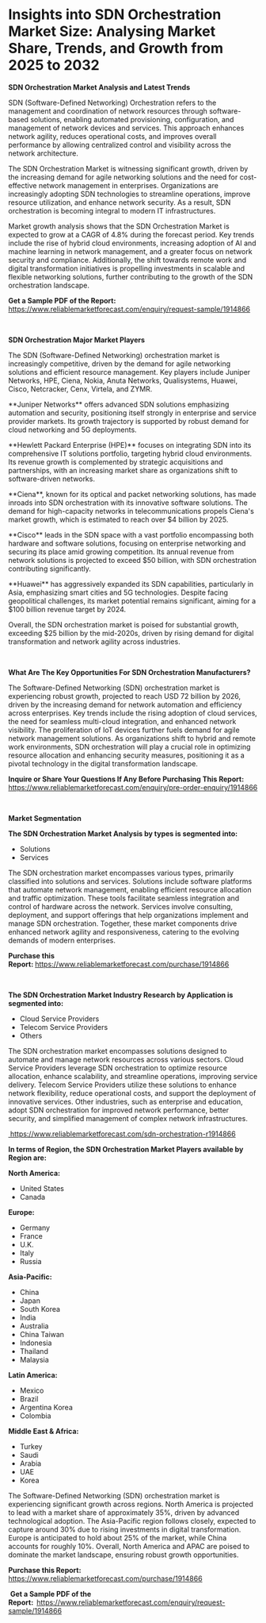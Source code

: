 <p><h1>Insights into SDN Orchestration Market Size: Analysing Market Share, Trends, and Growth from 2025 to 2032</h1></p><p><strong>SDN Orchestration Market Analysis and Latest Trends</strong></p>
<p><p>SDN (Software-Defined Networking) Orchestration refers to the management and coordination of network resources through software-based solutions, enabling automated provisioning, configuration, and management of network devices and services. This approach enhances network agility, reduces operational costs, and improves overall performance by allowing centralized control and visibility across the network architecture.</p><p>The SDN Orchestration Market is witnessing significant growth, driven by the increasing demand for agile networking solutions and the need for cost-effective network management in enterprises. Organizations are increasingly adopting SDN technologies to streamline operations, improve resource utilization, and enhance network security. As a result, SDN orchestration is becoming integral to modern IT infrastructures.</p><p>Market growth analysis shows that the SDN Orchestration Market is expected to grow at a CAGR of 4.8% during the forecast period. Key trends include the rise of hybrid cloud environments, increasing adoption of AI and machine learning in network management, and a greater focus on network security and compliance. Additionally, the shift towards remote work and digital transformation initiatives is propelling investments in scalable and flexible networking solutions, further contributing to the growth of the SDN orchestration landscape.</p></p>
<p><strong>Get a Sample PDF of the Report:&nbsp;</strong> <a href="https://www.reliablemarketforecast.com/enquiry/request-sample/1914866?utm_campaign=3222&utm_medium=2&utm_source=Github&utm_content=ia&utm_term=16042025&utm_id=sdn-orchestration">https://www.reliablemarketforecast.com/enquiry/request-sample/1914866</a></p>
<p>&nbsp;</p>
<p><strong>SDN Orchestration Major Market Players</strong></p>
<p><p>The SDN (Software-Defined Networking) orchestration market is increasingly competitive, driven by the demand for agile networking solutions and efficient resource management. Key players include Juniper Networks, HPE, Ciena, Nokia, Anuta Networks, Qualisystems, Huawei, Cisco, Netcracker, Cenx, Virtela, and ZYMR.</p><p>**Juniper Networks** offers advanced SDN solutions emphasizing automation and security, positioning itself strongly in enterprise and service provider markets. Its growth trajectory is supported by robust demand for cloud networking and 5G deployments. </p><p>**Hewlett Packard Enterprise (HPE)** focuses on integrating SDN into its comprehensive IT solutions portfolio, targeting hybrid cloud environments. Its revenue growth is complemented by strategic acquisitions and partnerships, with an increasing market share as organizations shift to software-driven networks.</p><p>**Ciena**, known for its optical and packet networking solutions, has made inroads into SDN orchestration with its innovative software solutions. The demand for high-capacity networks in telecommunications propels Ciena's market growth, which is estimated to reach over $4 billion by 2025.</p><p>**Cisco** leads in the SDN space with a vast portfolio encompassing both hardware and software solutions, focusing on enterprise networking and securing its place amid growing competition. Its annual revenue from network solutions is projected to exceed $50 billion, with SDN orchestration contributing significantly.</p><p>**Huawei** has aggressively expanded its SDN capabilities, particularly in Asia, emphasizing smart cities and 5G technologies. Despite facing geopolitical challenges, its market potential remains significant, aiming for a $100 billion revenue target by 2024.</p><p>Overall, the SDN orchestration market is poised for substantial growth, exceeding $25 billion by the mid-2020s, driven by rising demand for digital transformation and network agility across industries.</p></p>
<p>&nbsp;</p>
<p><strong>What Are The Key Opportunities For SDN Orchestration Manufacturers?</strong></p>
<p><p>The Software-Defined Networking (SDN) orchestration market is experiencing robust growth, projected to reach USD 72 billion by 2026, driven by the increasing demand for network automation and efficiency across enterprises. Key trends include the rising adoption of cloud services, the need for seamless multi-cloud integration, and enhanced network visibility. The proliferation of IoT devices further fuels demand for agile network management solutions. As organizations shift to hybrid and remote work environments, SDN orchestration will play a crucial role in optimizing resource allocation and enhancing security measures, positioning it as a pivotal technology in the digital transformation landscape.</p></p>
<p><strong>Inquire or Share Your Questions If Any Before Purchasing This Report:</strong> <a href="https://www.reliablemarketforecast.com/enquiry/pre-order-enquiry/1914866?utm_campaign=3222&utm_medium=2&utm_source=Github&utm_content=ia&utm_term=16042025&utm_id=sdn-orchestration">https://www.reliablemarketforecast.com/enquiry/pre-order-enquiry/1914866</a></p>
<p>&nbsp;</p>
<p><strong>Market Segmentation</strong></p>
<p><strong>The SDN Orchestration Market Analysis by types is segmented into:</strong></p>
<p><ul><li>Solutions</li><li>Services</li></ul></p>
<p><p>The SDN orchestration market encompasses various types, primarily classified into solutions and services. Solutions include software platforms that automate network management, enabling efficient resource allocation and traffic optimization. These tools facilitate seamless integration and control of hardware across the network. Services involve consulting, deployment, and support offerings that help organizations implement and manage SDN orchestration. Together, these market components drive enhanced network agility and responsiveness, catering to the evolving demands of modern enterprises.</p></p>
<p><strong>Purchase this Report:&nbsp;</strong><a href="https://www.reliablemarketforecast.com/purchase/1914866?utm_campaign=3222&utm_medium=2&utm_source=Github&utm_content=ia&utm_term=16042025&utm_id=sdn-orchestration">https://www.reliablemarketforecast.com/purchase/1914866</a></p>
<p>&nbsp;</p>
<p><strong>The SDN Orchestration Market Industry Research by Application is segmented into:</strong></p>
<p><ul><li>Cloud Service Providers</li><li>Telecom Service Providers</li><li>Others</li></ul></p>
<p><p>The SDN orchestration market encompasses solutions designed to automate and manage network resources across various sectors. Cloud Service Providers leverage SDN orchestration to optimize resource allocation, enhance scalability, and streamline operations, improving service delivery. Telecom Service Providers utilize these solutions to enhance network flexibility, reduce operational costs, and support the deployment of innovative services. Other industries, such as enterprise and education, adopt SDN orchestration for improved network performance, better security, and simplified management of complex network infrastructures.</p></p>
<p><a href="https://www.reliablemarketforecast.com/sdn-orchestration-r1914866?utm_campaign=3222&utm_medium=2&utm_source=Github&utm_content=ia&utm_term=16042025&utm_id=sdn-orchestration">&nbsp;https://www.reliablemarketforecast.com/sdn-orchestration-r1914866</a></p>
<p><strong>In terms of Region, the SDN Orchestration Market Players available by Region are:</strong></p>
<p>
    <p> <strong> North America: </strong>
        <ul>
            <li>United States</li>
            <li>Canada</li>
        </ul>
        </p> 
    <p> <strong> Europe: </strong>
        <ul>
            <li>Germany</li>
            <li>France</li>
            <li>U.K.</li>
            <li>Italy</li>
            <li>Russia</li>
        </ul>
        </p> 
    <p> <strong> Asia-Pacific: </strong>
        <ul>
            <li>China</li>
            <li>Japan</li>
            <li>South Korea</li>
            <li>India</li>
            <li>Australia</li>
            <li>China Taiwan</li>
            <li>Indonesia</li>
            <li>Thailand</li>
            <li>Malaysia</li>
        </ul>
        </p> 
    <p> <strong> Latin America: </strong>
        <ul>
            <li>Mexico</li>
            <li>Brazil</li>
            <li>Argentina Korea</li>
            <li>Colombia</li>
        </ul>
        </p> 
    <p> <strong> Middle East & Africa: </strong>
        <ul>
            <li>Turkey</li>
            <li>Saudi</li>
            <li>Arabia</li>
            <li>UAE</li>
            <li>Korea</li>
        </ul>
    </p>
    </p>
<p><p>The Software-Defined Networking (SDN) orchestration market is experiencing significant growth across regions. North America is projected to lead with a market share of approximately 35%, driven by advanced technological adoption. The Asia-Pacific region follows closely, expected to capture around 30% due to rising investments in digital transformation. Europe is anticipated to hold about 25% of the market, while China accounts for roughly 10%. Overall, North America and APAC are poised to dominate the market landscape, ensuring robust growth opportunities.</p></p>
<p><strong>Purchase this Report: </strong><a href="https://www.reliablemarketforecast.com/purchase/1914866?utm_campaign=3222&utm_medium=2&utm_source=Github&utm_content=ia&utm_term=16042025&utm_id=sdn-orchestration">https://www.reliablemarketforecast.com/purchase/1914866</a></p>
<p>&nbsp;<strong>Get a Sample PDF of the Report:&nbsp;&nbsp;</strong><a href="https://www.reliablemarketforecast.com/enquiry/request-sample/1914866?utm_campaign=3222&utm_medium=2&utm_source=Github&utm_content=ia&utm_term=16042025&utm_id=sdn-orchestration">https://www.reliablemarketforecast.com/enquiry/request-sample/1914866</a></p>
<p><strong></strong></p>
<p><p></p><p></p><p></p></p>